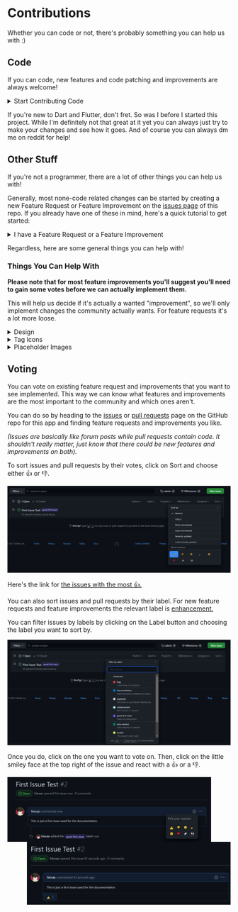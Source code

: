 # Contributions
Whether you can code or not, there's probably something you can help us with :)
## Code
If you can code, new features and code patching and improvements are always welcome!

<details>
  <summary>Start Contributing Code</summary>

  ---
  After forking this repository, you'll need to register an api app in your reddit account for testing.
  You can head [here](https://github.com/reddit-archive/reddit/wiki/OAuth2) to see how to do it.
  
  **You'll need to choose "installed app" when creating the reddit api app.**
  
  **You'll also need to change your redirect uri to this: `eavesdrop://gwa-app.dev`.**
  
  After doing so, in your project files create a new json file in `lib/assets` named `reddit.json`.
  
  The file path should look like this: `lib/assets/reddit.json`.
  
  This is the template for reddit.json:
  ```
  {
  "CLIENT_ID": YOUR-CLIENT-ID,
  "REDIRECT_URI": eavesdrop://gwa-app.dev,
  "USER_AGENT": A-USER-AGENT
}
  ```
  
  `YOUR-CLIENT-ID` is your client id from the new reddit api app you've created.
  
  `A-USER-AGENT` is a custom user agent, look at the [rules](https://github.com/reddit-archive/reddit/wiki/api#rules) for what can be used as one
  (You don't need exactly what's wirtten there since you're just testing things but just make sure it's unique enough).
  
  If you're having any troubles with this, you can always ask a question in the [issues page](https://github.com/hiocas/EavesDrop/issues) or dm me on Reddit! If not, you can now start coding!
  
  After you're done, make a new pull request [here.](https://github.com/hiocas/EavesDrop/pulls).
  
  ---
</details>
  
If you're new to Dart and Flutter, don't fret. So was I before I started this project. While I'm definitely not that great at it yet you can always just try to make your changes and see how it goes. And of course you can always dm me on reddit for help!

## Other Stuff
If you're not a programmer, there are a lot of other things you can help us with!

Generally, most none-code related changes can be started by creating a new Feature Request or Feature Improvement on the [issues page](https://github.com/hiocas/EavesDrop/issues) of this repo. If you already have one of these in mind, here's a quick tutorial to get started:
<details>
  <summary>I have a Feature Request or a Feature Improvement</summary>
  
  
 ---
  First of all, browse through the [issues](https://github.com/hiocas/EavesDrop/issues?q=is%3Aissue) in this repo and make sure your feature isn't already suggested (make sure to look at closed issues as well as open ones). If your feature is already there, make sure to vote 👍 for it!
  
  If not, click on **New Issue** and choose the relevant template.
  
  Let's say that you don't like the name of the app and you have another one in mind. This means changing an existing thing so it's a **Feature Improvement**.
  If your feature is completley new, choose **Feature Request**.
  
  After clicking the template just follow the instructions there. Please note that for some Feature Improvements (like the one in the example above) we may need some votes to see that this is actually a wanted "improvement" and not just a personal thing.
  
  ---
</details>


Regardless, here are some general things you can help with!

### Things You Can Help With
**Please note that for most feature improvements you'll suggest you'll need to gain some votes before we can actually implement them.**

This will help us decide if it's actually a wanted "improvement", so we'll only implement changes the community actually wants.
For feature requests it's a lot more loose.
<details>
  <summary>Design</summary>
  
---
UI/UX and Graphic Design. You can always take a look at our app and see if there's something in that area that could use some work. If you found one you can create a new Feature Improvement and describe everything there.
  
  ---
</details>

<details>
<summary>Tag Icons</summary>

  ---
If you've noticed, some tags in the app display an image or some emojis instead of the default tag icons. You can add to these yourself or change existing ones! These do require some bit of coding but for most cases it can be very simple so that none-programmers can do it too.

  I'll be working on a guide to do it manually but for now, you can just create a new Feature Improvement [issue](https://github.com/hiocas/EavesDrop/issues) and provide the word or word combination for the tag and the icon for it.

**Make sure to put [TAG] in your issue's title.**
  
**If you have multiple ideas please put them all in the same issue so we won't get flooded.**
  
  **If you're using an image make sure it's from a reputable source and that there are no copyright issues with it.**
  
**These are the currently supported icons you can choose:**
- A single Emoji character
- Two Emoji characters
- A single image

>Example:
>Word - Fdom, Emoji - 😈 (this one sucks tho so make a good one :) ). 

If you think you can do these manually, you can always head to the code base. The specific code for this is in [lib/screens/submission_page/local_widgets/gwa_tag.dart](lib/screens/submission_page/local_widgets/gwa_tag.dart).
  
  ---
</details>

<details>
<summary>Placeholder Images</summary>
  
  ---
  If a post in GoneWildAudio doesn't have an image preview, we use one of our own.
  There are currently 2 packs available for the user (from which he can choose from the setting): Gradients and Abstract.
  
  You can modify the existing packs (add or change ones in it) if you think they don't look good or fit in the app, or you can create completely new packs.
  
  **When choosing images to add, please make sure that there are no copyright problems with them and that the source is reputable.**
  
  To start, go to the [issues page](https://github.com/hiocas/EavesDrop/issues) and create a new Feature Improvement if you're changing existing content or a Feature Request if you're making a new pack.
  
  For modifying content include the pictures you want to add or remove with an explanation why.
  
  For new packs include the pack name and the pictures associated with it. Try to include upwards of 10 pictures but don't go too crazy.
  
  **Make sure to include [PLACEHOLDER] in your issue's title.**
  
  You can also always just create a new pull request and add these manually (it's in [lib/utils/gwa_functions.dart](lib/utils/gwa_functions.dart)) This is a bit more complicated then the tag icons since this also has a setting that needs to be saved so expect some back and fourth between us (until I create a guide).
  
  ---
 </details>
 

## Voting
You can vote on existing feature request and improvements that you want to see implemented. This way we can know what features and improvements are the most important to the community and which ones aren't.

You can do so by heading to the [issues](https://github.com/hiocas/EavesDrop/issues) or [pull requests](https://github.com/hiocas/EavesDrop/pulls) page on the GitHub repo for this app and finding feature requests and improvements you like.

*(Issues are basically like forum posts while pull requests contain code. It shouldn't really matter, just know that there could be new features and improvements on both).*

To sort issues and pull requests by their votes, click on Sort and choose either 👍 or 👎.

<img src="screenshots/Voting3.png" width="640">

Here's the link for [the issues with the most 👍.](https://github.com/hiocas/EavesDrop/issues?q=is%3Aissue+is%3Aopen+sort%3Areactions-%2B1-desc)

You can also sort issues and pull requests by their label. For new feature requests and feature improvements the relevant label is [enhancement.](https://github.com/hiocas/EavesDrop/issues?q=is%3Aissue+is%3Aopen+sort%3Areactions-%2B1-desc+label%3Aenhancement)

You can filter issues by labels by clicking on the Label button and choosing the label you want to sort by.

<img src="screenshots/Voting4.png" width="640">

Once you do, click on the one you want to vote on. Then, click on the little smiley face at the top right of the issue and react with a 👍 or a 👎.

<img align="left" src="screenshots/Voting1.png" width="460"> <img align="right" src="screenshots/Voting2.png" width="460">
